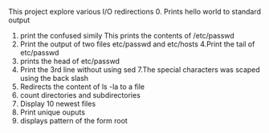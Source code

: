 This project explore various I/O redirections
0. Prints hello world to standard output
1. print the confused simily 
This prints the contents of /etc/passwd
3. Print the output of two files etc/passwd and etc/hosts
4.Print the tail of etc/passwd
5. prints the head of etc/passwd
6. Print the 3rd line without using sed
7.The special characters was scaped using the back slash
8. Redirects the content of ls -la to a file
11. count directories and subdirectories
12. Display 10 newest files
13. Print unique ouputs
14. displays pattern of the form root
